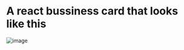 # A react bussiness card that looks like this
![image](https://user-images.githubusercontent.com/43525992/178136563-60a89921-0300-41b0-aae6-bec080375b6b.png)
